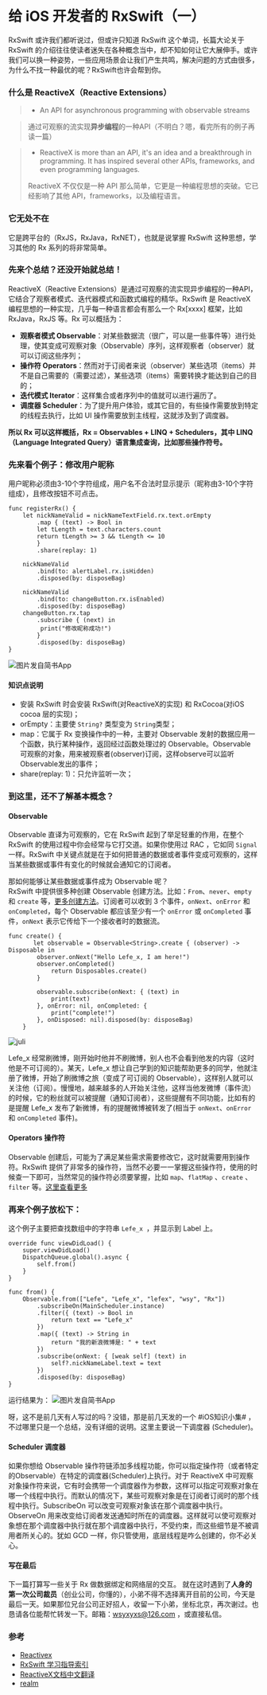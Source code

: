 # 给 iOS 开发者的 RxSwift（一）

RxSwift 或许我们都听说过，但或许只知道 RxSwift 这个单词，长篇大论关于 RxSwift 的介绍往往使读者迷失在各种概念当中，却不知如何让它大展伸手。或许我们可以换一种姿势，一些应用场景会让我们产生共鸣，解决问题的方式由很多，为什么不找一种最优的呢？RxSwift也许会帮到你。

### 什么是 ReactiveX（Reactive Extensions） 
 > - An API for asynchronous programming
with observable streams

> 通过可观察的流实现**异步编程**的一种API（不明白？嗯，看完所有的例子再读一篇）

> - ReactiveX is more than an API, it's an idea and a breakthrough in programming. It has inspired several other APIs, frameworks, and even programming languages.
> 
> ReactiveX 不仅仅是一种 API 那么简单，它更是一种编程思想的突破。它已经影响了其他 API，frameworks，以及编程语言。

### 它无处不在

它是跨平台的（RxJS，RxJava，RxNET），也就是说掌握 RxSwift 这种思想，学习其他的 Rx 系列的将非常简单。

### 先来个总结？还没开始就总结！
ReactiveX（Reactive Extensions）是通过可观察的流实现异步编程的一种API，它结合了观察者模式、迭代器模式和函数式编程的精华。RxSwift 是 ReactiveX 编程思想的一种实现，几乎每一种语言都会有那么一个 Rx[xxxx] 框架，比如 RxJava，RxJS 等。Rx 可以概括为：

- **观察者模式 Observable**：对某些数据流（很广，可以是一些事件等）进行处理，使其变成可观察对象（Observable）序列，这样观察者（observer）就可以订阅这些序列；
- **操作符 Operators**：然而对于订阅者来说（observer）某些选项（items）并不是自己需要的（需要过滤），某些选项（items）需要转换才能达到自己的目的；
- **迭代模式 Iterator**：这样集合或者序列中的值就可以进行遍历了。
- **调度器 Scheduler**：为了提升用户体验，或其它目的，有些操作需要放到特定的线程去执行，比如 UI 操作需要放到主线程，这就涉及到了调度器。

**所以 Rx 可以这样概括，Rx = Observables + LINQ + Schedulers，其中 LINQ（Language Integrated Query）语言集成查询，比如那些操作符号。**


### 先来看个例子：修改用户昵称
用户昵称必须由3-10个字符组成，用户名不合法时显示提示（昵称由3-10个字符组成），且修改按钮不可点击。

```
func registerRx() {
    let nickNameValid = nickNameTextField.rx.text.orEmpty
        .map { (text) -> Bool in
        let tLength = text.characters.count
        return tLength >= 3 && tLength <= 10
        }
        .share(replay: 1)
    
    nickNameValid
        .bind(to: alertLabel.rx.isHidden)
        .disposed(by: disposeBag)
    
    nickNameValid
        .bind(to: changeButton.rx.isEnabled)
        .disposed(by: disposeBag)
    changeButton.rx.tap
        .subscribe { (next) in
         print("修改昵称成功!")
        }
        .disposed(by: disposeBag)
}
```

![图片发自简书App](http://upload-images.jianshu.io/upload_images/1664496-5e45e2e8d905fae3.jpg)

#### 知识点说明
- 安装 RxSwift 时会安装 RxSwift(对ReactiveX的实现) 和 RxCocoa(对iOS cocoa 层的实现)；
- orEmpty：主要使 `String?` 类型变为 `String`类型；
- map：它属于 Rx 变换操作中的一种，主要对 Observable 发射的数据应用一个函数，执行某种操作，返回经过函数处理过的 Observable。Observable 可观察的对象，用来被观察者(observer)订阅，这样observe可以监听Observable发出的事件；
- share(replay: 1)：只允许监听一次；

### 到这里，还不了解基本概念？

#### Observable
Observable 直译为可观察的，它在 RxSwift 起到了举足轻重的作用，在整个 RxSwift 的使用过程中你会经常与它打交道。如果你使用过 RAC ，它如同 `Signal` 一样。RxSwift 中关键点就是在于如何把普通的数据或者事件变成可观察的，这样当某些数据或事件有变化的时候就会通知它的订阅者。

那如何能够让某些数据或事件成为 Observable  呢？   
RxSwift 中提供很多种创建 Observable 创建方法。比如：`From`、`never`、`empty` 和 `create` 等，[更多创建方法](http://reactivex.io/documentation/operators.html)。订阅者可以收到 3 个事件，`onNext`、`onError` 和 `onCompleted`，每个 Observable 都应该至少有一个 `onError` 或 `onCompleted` 事件，`onNext` 表示它传给下一个接收者时的数据流。

```
func create() {
       let observable = Observable<String>.create { (observer) -> Disposable in
        observer.onNext("Hello Lefe_x, I am here!")
        observer.onCompleted()
            return Disposables.create()
        }
        
        observable.subscribe(onNext: { (text) in
            print(text)
        }, onError: nil, onCompleted: {
            print("complete!")
        }, onDisposed: nil).disposed(by: disposeBag)
    }
```

![juli](http://upload-images.jianshu.io/upload_images/1664496-fcdc57e82af1fe49.jpg)

Lefe_x 经常刷微博，刚开始时他并不刷微博，别人也不会看到他发的内容（这时他是不可订阅的）。某天，Lefe_x 想让自己学到的知识能帮助更多的同学，他就注册了微博，开始了刷微博之旅（变成了可订阅的 Observable），这样别人就可以关注他（订阅）。慢慢地，越来越多的人开始关注他，这样当他发微博（事件流）的时候，它的粉丝就可以被提醒（通知订阅者），这些提醒有不同功能，比如有的是提醒 Lefe_x 发布了新微博，有的提醒微博被转发了(相当于 `onNext`、`onError` 和 `onCompleted` 事件)。

#### Operators 操作符
Observable 创建后，可能为了满足某些需求需要修改它，这时就需要用到操作符。RxSwift 提供了非常多的操作符，当然不必要一一掌握这些操作符，使用的时候查一下即可，当然常见的操作符必须要掌握，比如 `map`、`flatMap` 、`create` 、`filter` 等。[这里查看更多](http://reactivex.io/documentation/operators.html)


### 再来个例子放松下：
这个例子主要把查找数组中的字符串 `Lefe_x `，并显示到 Label 上。

```
override func viewDidLoad() {
    super.viewDidLoad()
    DispatchQueue.global().async {
        self.from()
    }
}
    
func from() {
    Observable.from(["Lefe", "Lefe_x", "lefex", "wsy", "Rx"])
        .subscribeOn(MainScheduler.instance)
        .filter({ (text) -> Bool in
            return text == "Lefe_x"
        })
        .map({ (text) -> String in
            return "我的新浪微博是: " + text
        })
        .subscribe(onNext: { [weak self] (text) in
            self?.nickNameLabel.text = text
        })
        .disposed(by: disposeBag)
}
```

运行结果为：
![图片发自简书App](http://upload-images.jianshu.io/upload_images/1664496-a44559df8be59fcd.jpg)

呀，这不是前几天有人写过的吗？没错，那是前几天发的一个 #iOS知识小集# ，不过哪里只是一个总结，没有详细的说明。这里主要说一下调度器 (Scheduler)。

#### Scheduler 调度器

如果你想给 Observable 操作符链添加多线程功能，你可以指定操作符（或者特定的Observable）在特定的调度器(Scheduler)上执行。对于 ReactiveX 中可观察对象操作符来说，它有时会携带一个调度器作为参数，这样可以指定可观察对象在哪一个线程中执行。而默认的情况下，某些可观察对象是在订阅者订阅时的那个线程中执行。SubscribeOn 可以改变可观察对象该在那个调度器中执行。ObserveOn 用来改变给订阅者发送通知时所在的调度器。这样就可以使可观察对象想在那个调度器中执行就在那个调度器中执行，不受约束，而这些细节是不被调用者所关心的。犹如 GCD 一样，你只管使用，底层线程是咋么创建的，你不必关心。

#### 写在最后
下一篇打算写一些关于 Rx 做数据绑定和网络层的交互。
就在这时遇到了**人身的第一次公司裁员**（创业公司，你懂的），小弟不得不选择离开目前的公司，今天是最后一天。如果那位兄台公司正好招人，收留一下小弟，坐标北京，再次谢过。也恳请各位能帮忙转发一下。邮箱：wsyxyxs@126.com ，或直接私信。

### 参考
- [Reactivex](http://reactivex.io)
- [RxSwift 学习指导索引](http://t.swift.gg/d/2-rxswift)
- [ReactiveX文档中文翻译](https://mcxiaoke.gitbooks.io/rxdocs/content/Intro.html)
- [realm](https://academy.realm.io/cn/posts/altconf-scott-gardner-reactive-programming-with-rxswift/)